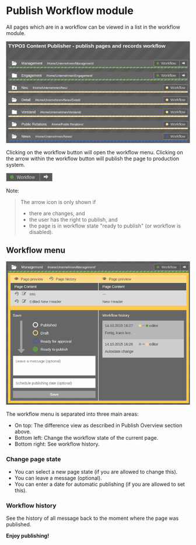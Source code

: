 # Publish Workflow module

All pages which are in a workflow can be viewed in a list in the workflow module.

![Workflow module](_img/module_detail_workflow.png)

Clicking on the workflow button will open the workflow menu. Clicking on the arrow within the workflow button will publish the page to production system.

![Workflow button](_img/icon_workflow.png)

Note:

> The arrow icon is only shown if
> 
> * there are changes, and
> * the user has the right to publish, and
> * the page is in workflow state "ready to publish" (or workflow is disabled).


## Workflow menu

![Workflow module-open](_img/module_detail_workflow_open.png) 

The workflow menu is separated into three main areas:

* On top: The difference view as described in Publish Overview section above.
* Bottom left: Change the workflow state of the current page.
* Bottom right: See workflow history.

### Change page state

* You can select a new page state (if you are allowed to change this).
* You can leave a message (optional).
* You can enter a date for automatic publishing (if you are allowed to set this).

### Workflow history

See the history of all message back to the moment where the page was published.

**Enjoy publishing!**
